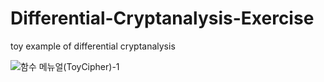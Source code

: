 # Differential-Cryptanalysis-Exercise
toy example of differential cryptanalysis

![함수 메뉴얼(ToyCipher)-1](https://user-images.githubusercontent.com/31784008/134675994-489e5b5a-3e77-4d4c-8be7-ea19e8d49800.png)
